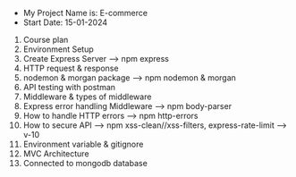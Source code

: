 - My Project Name is: E-commerce
- Start Date: 15-01-2024 

1. Course plan
2. Environment Setup
3. Create Express Server --> npm express
4. HTTP request & response
5. nodemon & morgan package --> npm nodemon & morgan
6. API testing with postman
7. Middleware & types of middleware
8. Express error handling Middleware --> npm body-parser
9. How to handle HTTP errors --> npm http-errors
10. How to secure API --> npm xss-clean//xss-filters, express-rate-limit --> v-10
11. Environment variable & gitignore
12. MVC Architecture 
13. Connected to mongodb database

